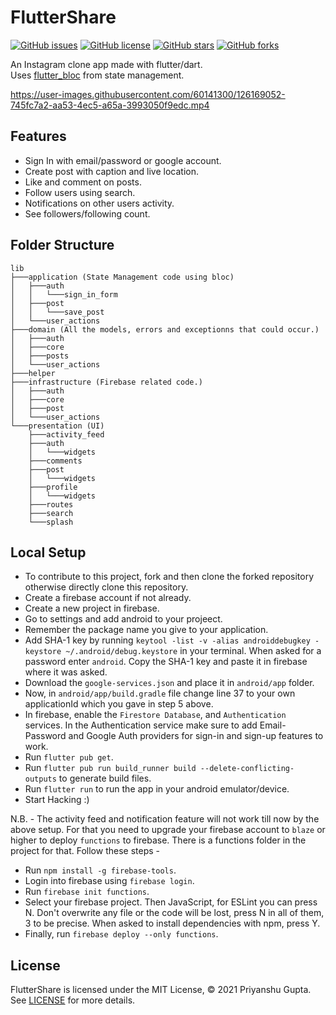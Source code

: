 # FlutterShare

[![GitHub issues](https://img.shields.io/github/issues/guptapriyanshu7/FlutterShare?style=for-the-badge)](https://github.com/guptapriyanshu7/FlutterShare/issues)
[![GitHub license](https://img.shields.io/github/license/guptapriyanshu7/FlutterShare?style=for-the-badge)](https://github.com/guptapriyanshu7/FlutterShare/blob/main/LICENSE)
[![GitHub stars](https://img.shields.io/github/stars/guptapriyanshu7/FlutterShare?style=for-the-badge)](https://github.com/guptapriyanshu7/FlutterShare/stargazers)
[![GitHub forks](https://img.shields.io/github/forks/guptapriyanshu7/FlutterShare?style=for-the-badge)](https://github.com/guptapriyanshu7/FlutterShare/network)

An Instagram clone app made with flutter/dart.  
Uses [flutter_bloc](https://github.com/felangel/bloc/tree/master/packages/flutter_bloc) from state management.

https://user-images.githubusercontent.com/60141300/126169052-745fc7a2-aa53-4ec5-a65a-3993050f9edc.mp4

## Features

- Sign In with email/password or google account.
- Create post with caption and live location.
- Like and comment on posts.
- Follow users using search.
- Notifications on other users activity.
- See followers/following count.

## Folder Structure

```
lib
├───application (State Management code using bloc)
│   ├───auth
│   │   └───sign_in_form
│   ├───post
│   │   └───save_post
│   └───user_actions
├───domain (All the models, errors and exceptionns that could occur.)
│   ├───auth
│   ├───core
│   ├───posts
│   └───user_actions
├───helper
├───infrastructure (Firebase related code.)
│   ├───auth
│   ├───core
│   ├───post
│   └───user_actions
└───presentation (UI)
    ├───activity_feed
    ├───auth
    │   └───widgets
    ├───comments
    ├───post
    │   └───widgets
    ├───profile
    │   └───widgets
    ├───routes
    ├───search
    └───splash
```

## Local Setup

- To contribute to this project, fork and then clone the forked repository otherwise directly clone this repository.
- Create a firebase account if not already.
- Create a new project in firebase.
- Go to settings and add android to your projeect.
- Remember the package name you give to your application.
- Add SHA-1 key by running  ```keytool -list -v -alias androiddebugkey -keystore ~/.android/debug.keystore``` in your terminal. When asked for a password enter ```android```. Copy the SHA-1 key and paste it in firebase where it was asked.
- Download the ```google-services.json``` and place it in ```android/app``` folder.
- Now, in ```android/app/build.gradle``` file change line 37 to your own applicationId which you gave in step 5 above.
- In firebase, enable the ```Firestore Database```, and ```Authentication``` services. In the Authentication service make sure to add Email-Password and Google Auth providers for sign-in and sign-up features to work.
- Run ```flutter pub get```.
- Run ```flutter pub run build_runner build --delete-conflicting-outputs``` to generate build files.
- Run ```flutter run``` to run the app in your android emulator/device.
- Start Hacking :)

N.B. - The activity feed and notification feature will not work till now by the above setup. For that you need to upgrade your firebase account to ```blaze``` or higher to deploy ```functions``` to firebase. There is a functions folder in the project for that. Follow these steps -

- Run ```npm install -g firebase-tools```.
- Login into firebase using ```firebase login```.
- Run ```firebase init functions```.
- Select your firebase project. Then JavaScript, for ESLint you can press N. Don't overwrite any file or the code will be lost, press N in all of them, 3 to be precise. When asked to install dependencies with npm, press Y.
- Finally, run ```firebase deploy --only functions```.

## License
FlutterShare is licensed under the MIT License, © 2021 Priyanshu Gupta. See [LICENSE](https://github.com/guptapriyanshu7/FlutterShare/blob/main/LICENSE) for more details.

